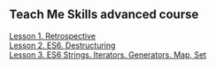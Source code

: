 ## Teach Me Skills advanced course


[Lesson 1. Retrospective](./Retrospective.md)   
[Lesson 2. ES6. Destructuring](./Destructuring.md)  
[Lesson 3. ES6 Strings. Iterators. Generators. Map, Set](./ES6-features.md)
